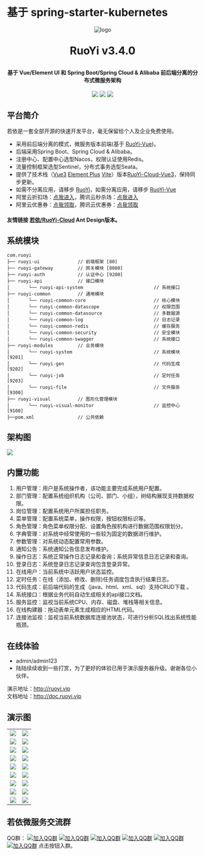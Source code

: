 
# 基于 spring-starter-kubernetes


<p align="center">
	<img alt="logo" src="https://oscimg.oschina.net/oscnet/up-b99b286755aef70355a7084753f89cdb7c9.png">
</p>
<h1 align="center" style="margin: 30px 0 30px; font-weight: bold;">RuoYi v3.4.0</h1>
<h4 align="center">基于 Vue/Element UI 和 Spring Boot/Spring Cloud & Alibaba 前后端分离的分布式微服务架构</h4>
<p align="center">
	<a href="https://gitee.com/y_project/RuoYi-Cloud/stargazers"><img src="https://gitee.com/y_project/RuoYi-Cloud/badge/star.svg?theme=dark"></a>
	<a href="https://gitee.com/y_project/RuoYi-Cloud"><img src="https://img.shields.io/badge/RuoYi-v3.4.0-brightgreen.svg"></a>
	<a href="https://gitee.com/y_project/RuoYi-Cloud/blob/master/LICENSE"><img src="https://img.shields.io/github/license/mashape/apistatus.svg"></a>
</p>

## 平台简介

若依是一套全部开源的快速开发平台，毫无保留给个人及企业免费使用。

* 采用前后端分离的模式，微服务版本前端(基于 [RuoYi-Vue](https://gitee.com/y_project/RuoYi-Vue))。
* 后端采用Spring Boot、Spring Cloud & Alibaba。
* 注册中心、配置中心选型Nacos，权限认证使用Redis。
* 流量控制框架选型Sentinel，分布式事务选型Seata。
* 提供了技术栈（[Vue3](https://v3.cn.vuejs.org) [Element Plus](https://element-plus.org/zh-CN) [Vite](https://cn.vitejs.dev)）版本[RuoYi-Cloud-Vue3](https://github.com/yangzongzhuan/RuoYi-Cloud-Vue3)，保持同步更新。
* 如需不分离应用，请移步 [RuoYi](https://gitee.com/y_project/RuoYi)，如需分离应用，请移步 [RuoYi-Vue](https://gitee.com/y_project/RuoYi-Vue)
* 阿里云折扣场：[点我进入](http://aly.ruoyi.vip)，腾讯云秒杀场：[点我进入](http://txy.ruoyi.vip)&nbsp;&nbsp;
* 阿里云优惠券：[点我领取](https://www.aliyun.com/minisite/goods?userCode=brki8iof&share_source=copy_link)，腾讯云优惠券：[点我领取](https://cloud.tencent.com/redirect.php?redirect=1025&cps_key=198c8df2ed259157187173bc7f4f32fd&from=console)&nbsp;&nbsp;

#### 友情链接 [若依/RuoYi-Cloud](https://gitee.com/zhangmrit/ruoyi-cloud) Ant Design版本。

## 系统模块

~~~
com.ruoyi     
├── ruoyi-ui              // 前端框架 [80]
├── ruoyi-gateway         // 网关模块 [8080]
├── ruoyi-auth            // 认证中心 [9200]
├── ruoyi-api             // 接口模块
│       └── ruoyi-api-system                          // 系统接口
├── ruoyi-common          // 通用模块
│       └── ruoyi-common-core                         // 核心模块
│       └── ruoyi-common-datascope                    // 权限范围
│       └── ruoyi-common-datasource                   // 多数据源
│       └── ruoyi-common-log                          // 日志记录
│       └── ruoyi-common-redis                        // 缓存服务
│       └── ruoyi-common-security                     // 安全模块
│       └── ruoyi-common-swagger                      // 系统接口
├── ruoyi-modules         // 业务模块
│       └── ruoyi-system                              // 系统模块 [9201]
│       └── ruoyi-gen                                 // 代码生成 [9202]
│       └── ruoyi-job                                 // 定时任务 [9203]
│       └── ruoyi-file                                // 文件服务 [9300]
├── ruoyi-visual          // 图形化管理模块
│       └── ruoyi-visual-monitor                      // 监控中心 [9100]
├──pom.xml                // 公共依赖
~~~

## 架构图

<img src="https://oscimg.oschina.net/oscnet/up-82e9722ecb846786405a904bafcf19f73f3.png"/>

## 内置功能

1.  用户管理：用户是系统操作者，该功能主要完成系统用户配置。
2.  部门管理：配置系统组织机构（公司、部门、小组），树结构展现支持数据权限。
3.  岗位管理：配置系统用户所属担任职务。
4.  菜单管理：配置系统菜单，操作权限，按钮权限标识等。
5.  角色管理：角色菜单权限分配、设置角色按机构进行数据范围权限划分。
6.  字典管理：对系统中经常使用的一些较为固定的数据进行维护。
7.  参数管理：对系统动态配置常用参数。
8.  通知公告：系统通知公告信息发布维护。
9.  操作日志：系统正常操作日志记录和查询；系统异常信息日志记录和查询。
10. 登录日志：系统登录日志记录查询包含登录异常。
11. 在线用户：当前系统中活跃用户状态监控。
12. 定时任务：在线（添加、修改、删除)任务调度包含执行结果日志。
13. 代码生成：前后端代码的生成（java、html、xml、sql）支持CRUD下载 。
14. 系统接口：根据业务代码自动生成相关的api接口文档。
15. 服务监控：监视当前系统CPU、内存、磁盘、堆栈等相关信息。
16. 在线构建器：拖动表单元素生成相应的HTML代码。
17. 连接池监视：监视当前系统数据库连接池状态，可进行分析SQL找出系统性能瓶颈。

## 在线体验

- admin/admin123  
- 陆陆续续收到一些打赏，为了更好的体验已用于演示服务器升级。谢谢各位小伙伴。

演示地址：http://ruoyi.vip  
文档地址：http://doc.ruoyi.vip

## 演示图

<table>
    <tr>
        <td><img src="https://oscimg.oschina.net/oscnet/cd1f90be5f2684f4560c9519c0f2a232ee8.jpg"/></td>
        <td><img src="https://oscimg.oschina.net/oscnet/1cbcf0e6f257c7d3a063c0e3f2ff989e4b3.jpg"/></td>
    </tr>
    <tr>
        <td><img src="https://oscimg.oschina.net/oscnet/up-8074972883b5ba0622e13246738ebba237a.png"/></td>
        <td><img src="https://oscimg.oschina.net/oscnet/up-9f88719cdfca9af2e58b352a20e23d43b12.png"/></td>
    </tr>
    <tr>
        <td><img src="https://oscimg.oschina.net/oscnet/up-39bf2584ec3a529b0d5a3b70d15c9b37646.png"/></td>
        <td><img src="https://oscimg.oschina.net/oscnet/up-4148b24f58660a9dc347761e4cf6162f28f.png"/></td>
    </tr>
	<tr>
        <td><img src="https://oscimg.oschina.net/oscnet/up-b2d62ceb95d2dd9b3fbe157bb70d26001e9.png"/></td>
        <td><img src="https://oscimg.oschina.net/oscnet/up-d67451d308b7a79ad6819723396f7c3d77a.png"/></td>
    </tr>	 
    <tr>
        <td><img src="https://oscimg.oschina.net/oscnet/5e8c387724954459291aafd5eb52b456f53.jpg"/></td>
        <td><img src="https://oscimg.oschina.net/oscnet/644e78da53c2e92a95dfda4f76e6d117c4b.jpg"/></td>
    </tr>
	<tr>
        <td><img src="https://oscimg.oschina.net/oscnet/up-8370a0d02977eebf6dbf854c8450293c937.png"/></td>
        <td><img src="https://oscimg.oschina.net/oscnet/up-49003ed83f60f633e7153609a53a2b644f7.png"/></td>
    </tr>
	<tr>
        <td><img src="https://oscimg.oschina.net/oscnet/up-d4fe726319ece268d4746602c39cffc0621.png"/></td>
        <td><img src="https://oscimg.oschina.net/oscnet/up-c195234bbcd30be6927f037a6755e6ab69c.png"/></td>
    </tr>
	<tr>
        <td><img src="https://oscimg.oschina.net/oscnet/up-ece3fd37a3d4bb75a3926e905a3c5629055.png"/></td>
        <td><img src="https://oscimg.oschina.net/oscnet/up-92ffb7f3835855cff100fa0f754a6be0d99.png"/></td>
    </tr>
    <tr>
        <td><img src="https://oscimg.oschina.net/oscnet/up-ff9e3066561574aca73005c5730c6a41f15.png"/></td>
        <td><img src="https://oscimg.oschina.net/oscnet/up-5e4daac0bb59612c5038448acbcef235e3a.png"/></td>
    </tr>
</table>


## 若依微服务交流群

QQ群： [![加入QQ群](https://img.shields.io/badge/已满-42799195-blue.svg)](https://jq.qq.com/?_wv=1027&k=yqInfq0S) [![加入QQ群](https://img.shields.io/badge/已满-170157040-blue.svg)](https://jq.qq.com/?_wv=1027&k=Oy1mb3p8) [![加入QQ群](https://img.shields.io/badge/已满-130643120-blue.svg)](https://jq.qq.com/?_wv=1027&k=rvxkJtXK) [![加入QQ群](https://img.shields.io/badge/已满-225920371-blue.svg)](https://jq.qq.com/?_wv=1027&k=0Ck3PvTe) [![加入QQ群](https://img.shields.io/badge/已满-201705537-blue.svg)](https://jq.qq.com/?_wv=1027&k=FnHHP4TT) [![加入QQ群](https://img.shields.io/badge/236543183-blue.svg)](https://jq.qq.com/?_wv=1027&k=qdT1Ojpz) 点击按钮入群。
